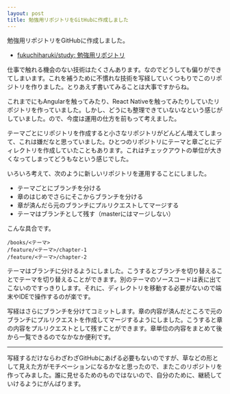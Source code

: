 ```yaml
---
layout: post
title: 勉強用リポジトリをGitHubに作成しました
---
```


勉強用リポジトリをGitHubに作成しました。

- [fukuchiharuki/study: 勉強用リポジトリ](https://github.com/fukuchiharuki/study)

仕事で触れる機会のない技術はたくさんあります。なのでどうしても偏りができてしまいます。これを補うために不慣れな技術を写経していくつもりでこのリポジトリを作りました。とりあえず書いてみることは大事ですからね。

これまでにもAngularを触ってみたり、React Nativeを触ってみたりしていたリポジトリを作っていました。しかし、どうにも整理できていないなという感じがしていました。ので、今度は運用の仕方を前もって考えました。

テーマごとにリポジトリを作成すると小さなリポジトリがどんどん増えてしまって、これは嫌だなと思っていました。ひとつのリポジトリにテーマと章ごとにディレクトリを作成していたこともあります。これはチェックアウトの単位が大きくなってしまってどうもなという感じでした。

いろいろ考えて、次のように新しいリポジトリを運用することにしました。

- テーマごとにブランチを分ける
- 章のはじめでさらにそこからブランチを分ける
- 章が済んだら元のブランチにプルリクエストしてマージする
- テーマはブランチとして残す（masterにはマージしない）

こんな具合です。

```
/books/<テーマ>
/feature/<テーマ>/chapter-1
/feature/<テーマ>/chapter-2
```

テーマはブランチに分けるようにしました。こうするとブランチを切り替えることでテーマを切り替えることができます。別のテーマのソースコードは表に出てこないのですっきりします。それに、ディレクトリを移動する必要がないので端末やIDEで操作するのが楽です。

写経はさらにブランチを分けてコミットします。章の内容が済んだところで元のブランチにプルリクエストを作成してマージするようにしました。こうすると章の内容をプルリクエストとして残すことができます。章単位の内容をまとめて後から一覧できるのでなかなか便利です。

----

写経するだけならわざわざGitHubにあげる必要もないのですが、草などの形として見えた方がモチベーションになるかなと思ったので、またこのリポジトリを作ってみました。誰に見せるためのものではないので、自分のために、継続していけるようにがんばります。
